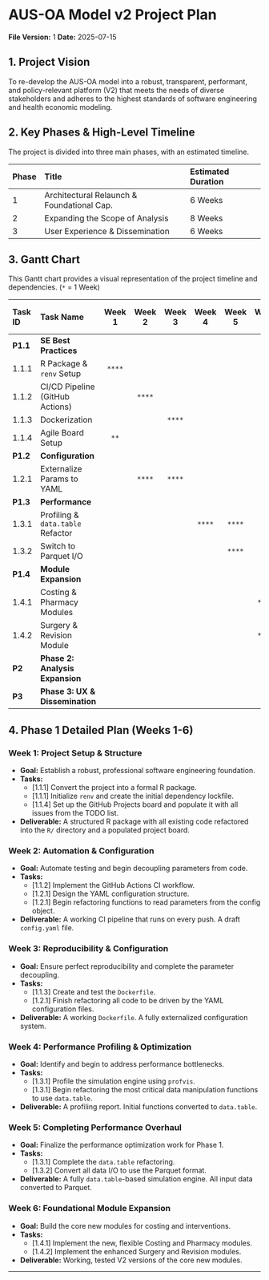 # AUS-OA Model v2 Project Plan

**File Version:** 1
**Date:** 2025-07-15

## 1. Project Vision

To re-develop the AUS-OA model into a robust, transparent, performant, and policy-relevant platform (V2) that meets the needs of diverse stakeholders and adheres to the highest standards of software engineering and health economic modeling.

## 2. Key Phases & High-Level Timeline

The project is divided into three main phases, with an estimated timeline.

| Phase | Title                                       | Estimated Duration |
| :---- | :------------------------------------------ | :----------------- |
| 1     | Architectural Relaunch & Foundational Cap. | 6 Weeks            |
| 2     | Expanding the Scope of Analysis             | 8 Weeks            |
| 3     | User Experience & Dissemination             | 6 Weeks            |

## 3. Gantt Chart

This Gantt chart provides a visual representation of the project timeline and dependencies.
(`*` = 1 Week)

| Task ID | Task Name                               | Week 1 | Week 2 | Week 3 | Week 4 | Week 5 | Week 6 | Week 7-14 | Week 15-20 |
| :------ | :-------------------------------------- | :----: | :----: | :----: | :----: | :----: | :----: | :-------: | :--------: |
| **P1.1**  | **SE Best Practices**                   |        |        |        |        |        |        |           |            |
| 1.1.1   | R Package & `renv` Setup                | `****` |        |        |        |        |        |           |            |
| 1.1.2   | CI/CD Pipeline (GitHub Actions)         |        | `****` |        |        |        |        |           |            |
| 1.1.3   | Dockerization                           |        |        | `****` |        |        |        |           |            |
| 1.1.4   | Agile Board Setup                       | `**`   |        |        |        |        |        |           |            |
| **P1.2**  | **Configuration**                       |        |        |        |        |        |        |           |            |
| 1.2.1   | Externalize Params to YAML              |        | `****` | `****` |        |        |        |           |            |
| **P1.3**  | **Performance**                         |        |        |        |        |        |        |           |            |
| 1.3.1   | Profiling & `data.table` Refactor       |        |        |        | `****` | `****` |        |           |            |
| 1.3.2   | Switch to Parquet I/O                   |        |        |        |        | `****` |        |           |            |
| **P1.4**  | **Module Expansion**                    |        |        |        |        |        |        |           |            |
| 1.4.1   | Costing & Pharmacy Modules              |        |        |        |        |        | `****` |           |            |
| 1.4.2   | Surgery & Revision Module               |        |        |        |        |        | `****` |           |            |
| **P2**    | **Phase 2: Analysis Expansion**         |        |        |        |        |        |        | `********`  |            |
| **P3**    | **Phase 3: UX & Dissemination**         |        |        |        |        |        |        |           | `******`   |


## 4. Phase 1 Detailed Plan (Weeks 1-6)

### Week 1: Project Setup & Structure
*   **Goal:** Establish a robust, professional software engineering foundation.
*   **Tasks:**
    *   [1.1.1] Convert the project into a formal R package.
    *   [1.1.1] Initialize `renv` and create the initial dependency lockfile.
    *   [1.1.4] Set up the GitHub Projects board and populate it with all issues from the TODO list.
*   **Deliverable:** A structured R package with all existing code refactored into the `R/` directory and a populated project board.

### Week 2: Automation & Configuration
*   **Goal:** Automate testing and begin decoupling parameters from code.
*   **Tasks:**
    *   [1.1.2] Implement the GitHub Actions CI workflow.
    *   [1.2.1] Design the YAML configuration structure.
    *   [1.2.1] Begin refactoring functions to read parameters from the config object.
*   **Deliverable:** A working CI pipeline that runs on every push. A draft `config.yaml` file.

### Week 3: Reproducibility & Configuration
*   **Goal:** Ensure perfect reproducibility and complete the parameter decoupling.
*   **Tasks:**
    *   [1.1.3] Create and test the `Dockerfile`.
    *   [1.2.1] Finish refactoring all code to be driven by the YAML configuration files.
*   **Deliverable:** A working `Dockerfile`. A fully externalized configuration system.

### Week 4: Performance Profiling & Optimization
*   **Goal:** Identify and begin to address performance bottlenecks.
*   **Tasks:**
    *   [1.3.1] Profile the simulation engine using `profvis`.
    *   [1.3.1] Begin refactoring the most critical data manipulation functions to use `data.table`.
*   **Deliverable:** A profiling report. Initial functions converted to `data.table`.

### Week 5: Completing Performance Overhaul
*   **Goal:** Finalize the performance optimization work for Phase 1.
*   **Tasks:**
    *   [1.3.1] Complete the `data.table` refactoring.
    *   [1.3.2] Convert all data I/O to use the Parquet format.
*   **Deliverable:** A fully `data.table`-based simulation engine. All input data converted to Parquet.

### Week 6: Foundational Module Expansion
*   **Goal:** Build the core new modules for costing and interventions.
*   **Tasks:**
    *   [1.4.1] Implement the new, flexible Costing and Pharmacy modules.
    *   [1.4.2] Implement the enhanced Surgery and Revision modules.
*   **Deliverable:** Working, tested V2 versions of the core new modules.

---
